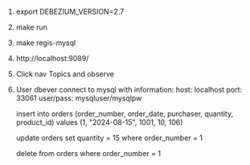 1. export DEBEZIUM_VERSION=2.7
2. make run
3. make regis-mysql
4. http://localhost:9089/
5. Click nav Topics and observe

6. User dbever connect to mysql with information:
	host: localhost     port: 33061
	user/pass: mysqluser/mysqlpw

	insert into orders (order_number, order_date, purchaser, quantity, product_id)
	values (1, "2024-08-15", 1001, 10, 106)

	update orders set quantity = 15 where order_number = 1

	delete from orders where order_number = 1
